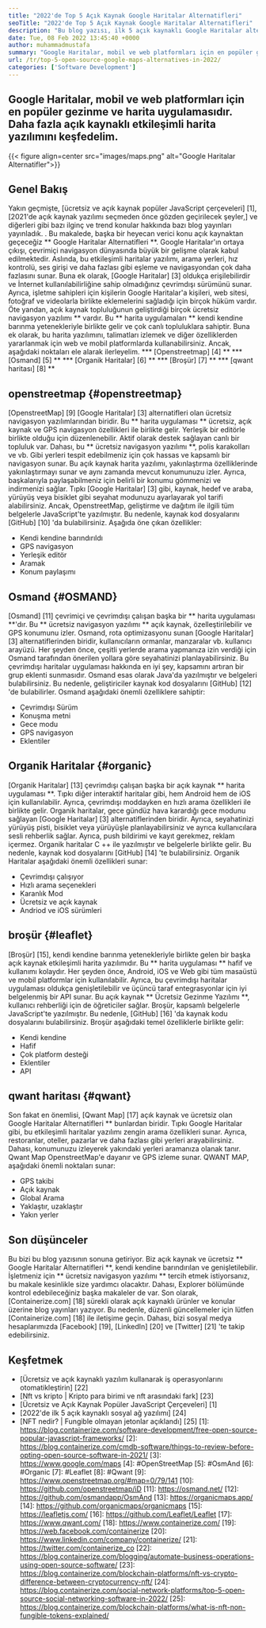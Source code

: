 ```yaml
---
title: "2022'de Top 5 Açık Kaynak Google Haritalar Alternatifleri" 
seoTitle: "2022'de Top 5 Açık Kaynak Google Haritalar Alternatifleri" 
description: "Bu blog yazısı, ilk 5 açık kaynaklı Google Haritalar alternatifleri hakkında. Bu ücretsiz yazılımlar arasında OpenstreetMap, Osmand, Organik Haritalar, Broşür ve Qwant Map." 
date: Tue, 08 Feb 2022 13:45:40 +0000
author: muhammadmustafa
summary: "Google Haritalar, mobil ve web platformları için en popüler gezinme ve harita uygulamasıdır. Daha fazla açık kaynaklı etkileşimli harita yazılımını keşfedelim." 
url: /tr/top-5-open-source-google-maps-alternatives-in-2022/
categories: ['Software Development']
---
```


## Google Haritalar, mobil ve web platformları için en popüler gezinme ve harita uygulamasıdır. Daha fazla açık kaynaklı etkileşimli harita yazılımını keşfedelim.

{{< figure align=center src="images/maps.png" alt="Google Haritalar Alternatifler">}}


## Genel Bakış
Yakın geçmişte, [ücretsiz ve açık kaynak popüler JavaScript çerçeveleri] [1], [2021'de açık kaynak yazılımı seçmeden önce gözden geçirilecek şeyler,] ve diğerleri gibi bazı ilginç ve trend konular hakkında bazı blog yayınları yayınladık. . Bu makalede, başka bir heyecan verici konu açık kaynaktan geçeceğiz ** Google Haritalar Alternatifleri **. Google Haritalar'ın ortaya çıkışı, çevrimiçi navigasyon dünyasında büyük bir gelişme olarak kabul edilmektedir. Aslında, bu etkileşimli haritalar yazılımı, arama yerleri, hız kontrolü, ses girişi ve daha fazlası gibi eşleme ve navigasyondan çok daha fazlasını sunar. Buna ek olarak, [Google Haritalar] [3] oldukça erişilebilirdir ve İnternet kullanılabilirliğine sahip olmadığınız çevrimdışı sürümünü sunar. Ayrıca, işletme sahipleri için kişilerin Google Haritalar'a kişileri, web sitesi, fotoğraf ve videolarla birlikte eklemelerini sağladığı için birçok hüküm vardır.
Öte yandan, açık kaynak topluluğunun geliştirdiği birçok ücretsiz navigasyon yazılımı ** vardır. Bu ** harita uygulamaları ** kendi kendine barınma yetenekleriyle birlikte gelir ve çok canlı topluluklara sahiptir. Buna ek olarak, bu harita yazılımını, talimatları izlemek ve diğer özelliklerden yararlanmak için web ve mobil platformlarda kullanabilirsiniz. Ancak, aşağıdaki noktaları ele alarak ilerleyelim.
  *** [Openstreetmap] [4] **
  *** [Osmand] [5] **
  *** [Organik Haritalar] [6] **
  *** [Broşür] [7] **
  *** [qwant haritası] [8] **

## openstreetmap {#openstreetmap}
[OpenstreetMap] [9] [Google Haritalar] [3] alternatifleri olan ücretsiz navigasyon yazılımlarından biridir. Bu ** harita uygulaması ** ücretsiz, açık kaynak ve GPS navigasyon özellikleri ile birlikte gelir. Yerleşik bir editörle birlikte olduğu için düzenlenebilir. Aktif olarak destek sağlayan canlı bir topluluk var. Dahası, bu ** ücretsiz navigasyon yazılımı **, polis karakolları ve vb. Gibi yerleri tespit edebilmeniz için çok hassas ve kapsamlı bir navigasyon sunar. Bu açık kaynak harita yazılımı, yakınlaştırma özelliklerinde yakınlaştırmayı sunar ve aynı zamanda mevcut konumunuzu izler. Ayrıca, başkalarıyla paylaşabilmeniz için belirli bir konumu gömmenizi ve indirmenizi sağlar. Tıpkı [Google Haritalar] [3] gibi, kaynak, hedef ve araba, yürüyüş veya bisiklet gibi seyahat modunuzu ayarlayarak yol tarifi alabilirsiniz. Ancak, OpenstreetMap, geliştirme ve dağıtım ile ilgili tüm belgelerle JavaScript'te yazılmıştır. Bu nedenle, kaynak kod dosyalarını [GitHub] [10] 'da bulabilirsiniz.
Aşağıda öne çıkan özellikler:
  * Kendi kendine barındırıldı
  * GPS navigasyon
  * Yerleşik editör
  * Aramak
  * Konum paylaşımı

## Osmand {#OSMAND}
[Osmand] [11] çevrimiçi ve çevrimdışı çalışan başka bir ** harita uygulaması **'dır. Bu ** ücretsiz navigasyon yazılımı ** açık kaynak, özelleştirilebilir ve GPS konumunu izler. Osmand, rota optimizasyonu sunan [Google Haritalar] [3] alternatiflerinden biridir, kullanıcıların ormanlar, manzaralar vb. kullanıcı arayüzü. Her şeyden önce, çeşitli yerlerde arama yapmanıza izin verdiği için Osmand tarafından önerilen yollara göre seyahatinizi planlayabilirsiniz. Bu çevrimdışı haritalar uygulaması hakkında en iyi şey, kapsamını artıran bir grup eklenti sunmasıdır. Osmand esas olarak Java'da yazılmıştır ve belgeleri bulabilirsiniz. Bu nedenle, geliştiriciler kaynak kod dosyalarını [GitHub] [12] 'de bulabilirler.
Osmand aşağıdaki önemli özelliklere sahiptir:
  * Çevrimdışı Sürüm
  * Konuşma metni
  * Gece modu
  * GPS navigasyon
  * Eklentiler

## Organik Haritalar {#organic}
[Organik Haritalar] [13] çevrimdışı çalışan başka bir açık kaynak ** harita uygulaması **. Tıpkı diğer interaktif haritalar gibi, hem Android hem de iOS için kullanılabilir. Ayrıca, çevrimdışı moddayken en hızlı arama özellikleri ile birlikte gelir. Organik haritalar, gece gündüz hava karardığı gece modunu sağlayan [Google Haritalar] [3] alternatiflerinden biridir. Ayrıca, seyahatinizi yürüyüş pisti, bisiklet veya yürüyüşle planlayabilirsiniz ve ayrıca kullanıcılara sesli rehberlik sağlar. Ayrıca, push bildirimi ve kayıt gerekmez, reklam içermez. Organik haritalar C ++ ile yazılmıştır ve belgelerle birlikte gelir. Bu nedenle, kaynak kod dosyalarını [GitHub] [14] 'te bulabilirsiniz.
Organik Haritalar aşağıdaki önemli özellikleri sunar:
  * Çevrimdışı çalışıyor
  * Hızlı arama seçenekleri
  * Karanlık Mod
  * Ücretsiz ve açık kaynak
  * Andriod ve iOS sürümleri

## broşür {#leaflet}
[Broşür] [15], kendi kendine barınma yetenekleriyle birlikte gelen bir başka açık kaynak etkileşimli harita yazılımıdır. Bu ** harita uygulaması ** hafif ve kullanımı kolaydır. Her şeyden önce, Android, iOS ve Web gibi tüm masaüstü ve mobil platformlar için kullanılabilir. Ayrıca, bu çevrimdışı haritalar uygulaması oldukça genişletilebilir ve üçüncü taraf entegrasyonlar için iyi belgelenmiş bir API sunar. Bu açık kaynak ** Ücretsiz Gezinme Yazılımı **, kullanıcı rehberliği için de öğreticiler sağlar. Broşür, kapsamlı belgelerle JavaScript'te yazılmıştır. Bu nedenle, [GitHub] [16] 'da kaynak kodu dosyalarını bulabilirsiniz.
Broşür aşağıdaki temel özelliklerle birlikte gelir:
  * Kendi kendine
  * Hafif
  * Çok platform desteği
  * Eklentiler
  * API

## qwant haritası {#qwant}
Son fakat en önemlisi, [Qwant Map] [17] açık kaynak ve ücretsiz olan Google Haritalar Alternatifleri ** bunlardan biridir. Tıpkı Google Haritalar gibi, bu etkileşimli haritalar yazılımı zengin arama özellikleri sunar. Ayrıca, restoranlar, oteller, pazarlar ve daha fazlası gibi yerleri arayabilirsiniz. Dahası, konumunuzu izleyerek yakındaki yerleri aramanıza olanak tanır. Qwant Map OpenstreetMap'e dayanır ve GPS izleme sunar.
QWANT MAP, aşağıdaki önemli noktaları sunar:
  * GPS takibi
  * Açık kaynak
  * Global Arama
  * Yaklaştır, uzaklaştır
  * Yakın yerler

## Son düşünceler
Bu bizi bu blog yazısının sonuna getiriyor. Biz açık kaynak ve ücretsiz ** Google Haritalar Alternatifleri **, kendi kendine barındırılan ve genişletilebilir. İşletmeniz için ** ücretsiz navigasyon yazılımı ** tercih etmek istiyorsanız, bu makale kesinlikle size yardımcı olacaktır. Dahası, Explorer bölümünde kontrol edebileceğiniz başka makaleler de var.
Son olarak, [Containerize.com] [18] sürekli olarak açık kaynaklı ürünler ve konular üzerine blog yayınları yazıyor. Bu nedenle, düzenli güncellemeler için lütfen [Containerize.com] [18] ile iletişime geçin. Dahası, bizi sosyal medya hesaplarımızda [Facebook] [19], [LinkedIn] [20] ve [Twitter] [21] 'te takip edebilirsiniz.

## Keşfetmek
  * [Ücretsiz ve açık kaynaklı yazılım kullanarak iş operasyonlarını otomatikleştirin] [22]
  * [Nft vs kripto | Kripto para birimi ve nft arasındaki fark] [23]
  * [Ücretsiz ve Açık Kaynak Popüler JavaScript Çerçeveleri] [1]
  * [2022'de ilk 5 açık kaynaklı sosyal ağ yazılımı] [24]
  * [NFT nedir? | Fungible olmayan jetonlar açıklandı] [25]
[1]: https://blog.containerize.com/software-development/free-open-source-popular-javascript-frameworks/
[2]: https://blog.containerize.com/cmdb-software/things-to-review-before-opting-open-source-software-in-2021/
[3]: https://www.google.com/maps
[4]: #OpenStreetMap
[5]: #OsmAnd
[6]: #Organic
[7]: #Leaflet
[8]: #Qwant
[9]: https://www.openstreetmap.org/#map=0/79/141
[10]: https://github.com/openstreetmap/iD
[11]: https://osmand.net/
[12]: https://github.com/osmandapp/OsmAnd
[13]: https://organicmaps.app/
[14]: https://github.com/organicmaps/organicmaps
[15]: https://leafletjs.com/
[16]: https://github.com/Leaflet/Leaflet
[17]: https://www.qwant.com/
[18]: https://www.containerize.com/
[19]: https://web.facebook.com/containerize
[20]: https://www.linkedin.com/company/containerize/
[21]: https://twitter.com/containerize_co
[22]: https://blog.containerize.com/blogging/automate-business-operations-using-open-source-software/
[23]: https://blog.containerize.com/blockchain-platforms/nft-vs-crypto-difference-between-cryptocurrency-nft/
[24]: https://blog.containerize.com/social-network-platforms/top-5-open-source-social-networking-software-in-2022/
[25]: https://blog.containerize.com/blockchain-platforms/what-is-nft-non-fungible-tokens-explained/
